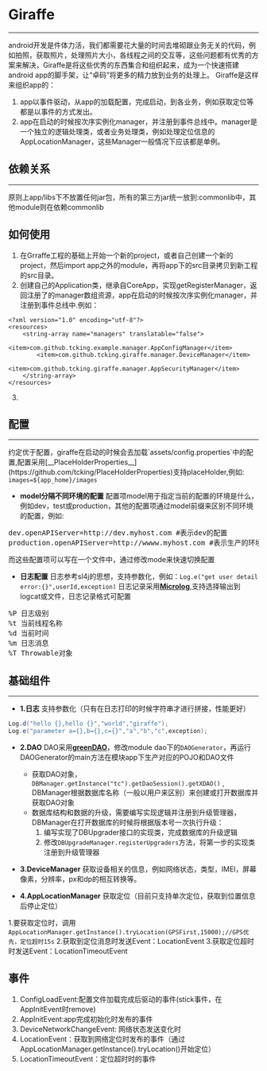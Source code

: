 
# Giraffe
---------

android开发是件体力活，我们都需要花大量的时间去堆砌跟业务无关的代码，例如拍照，获取照片，处理照片大小，各线程之间的交互等，这些问题都有优秀的方案来解决，Giraffe是将这些优秀的东西集合和组织起来，成为一个快速搭建android app的脚手架，让“卓码”将更多的精力放到业务的处理上。
Giraffe是这样来组织app的：

1. app以事件驱动，从app的加载配置，完成启动，到各业务，例如获取定位等都是以事件的方式发出。
2. app在启动的时候按次序实例化manager，并注册到事件总线中。manager是一个独立的逻辑处理类，或者业务处理类，例如处理定位信息的AppLocationManager，这些Manager一般情况下应该都是单例。


## 依赖关系
<hr>
原则上app/libs下不放置任何jar包，所有的第三方jar统一放到:commonlib中，其他module则在依赖commonlib

## 如何使用
1. 在Grraffe工程的基础上开始一个新的project，或者自己创建一个新的project，然后import app之外的module，再将app下的src目录拷贝到新工程的src目录。
2. 创建自己的Application类，继承自CoreApp，实现getRegisterManager，返回注册了的manager数组资源，app在启动的时候按次序实例化manager，并注册到事件总线中.例如：
```
<?xml version="1.0" encoding="utf-8"?>
<resources>
    <string-array name="managers" translatable="false">
        <item>com.github.tcking.example.manager.AppConfigManager</item>
        <item>com.github.tcking.giraffe.manager.DeviceManager</item>
        <item>com.github.tcking.giraffe.manager.AppSecurityManager</item>
    </string-array>
</resources>
```
3. 

## 配置
<hr>
约定优于配置，giraffe在启动的时候会去加载`assets/config.properties`中的配置,配置采用[__PlaceHolderProperties__](https://github.com/tcking/PlaceHolderProperties)支持placeHolder,例如:<br>
<code>images=${app_home}/images</code>

* **model分隔不同环境的配置**
配置项model用于指定当前的配置的环境是什么，例如dev，test或production，其他的配置项通过model前缀来区别不同环境的配置，例如:
<pre>
dev.openAPIServer=http://dev.myhost.com #表示dev的配置
production.openAPIServer=http://wwww.myhost.com #表示生产的环境配置
</pre>
而这些配置项可以写在一个文件中，通过修改mode来快速切换配置

* **日志配置**
日志参考sl4j的思想，支持参数化，例如：<code>Log.e("get user detail error:{}",userId,exception)</code> 日志记录采用[**Microlog**](http://microlog.sourceforge.net/site/),支持选择输出到logcat或文件，日志记录格式可配置

<pre>
%P 日志级别
%t 当前线程名称
%d 当前时间
%m 日志消息
%T Throwable对象
</pre>

## 基础组件
<hr>

* **1.日志**
支持参数化（只有在日志打印的时候字符串才进行拼接，性能更好）
``` java
Log.d("hello {},hello {}","world","giraffe");
Log.e("parameter a={},b={},c={}","a","b","c",exception);
```

* **2.DAO**
DAO采用[__greenDAO__](https://github.com/greenrobot/greenDAO)，修改module dao下的<code>DAOGenerator</code>，再运行DAOGenerator的main方法在模块app下生产对应的POJO和DAO文件
	* 获取DAO对象，<br><code>DBManager.getInstance("tc").getDaoSession().getXDAO()</code> , DBManager根据数据库名称（一般以用户来区别）来创建或打开数据库并获取DAO对象
	* 数据库结构和数据的升级，需要编写实现逻辑并注册到升级管理器，DBManager在打开数据库的时候将根据版本号一次执行升级：
		1. 编写实现了DBUpgrader接口的实现类，完成数据库的升级逻辑
		2. 修改<code>DBUpgradeManager.registerUpgraders</code>方法，将第一步的实现类注册到升级管理器

* **3.DeviceManager** 获取设备相关的信息，例如网络状态，类型，IMEI，屏幕像素，分辨率，px和dp的相互转换等。

* **4.AppLocationManager** 
获取定位（目前只支持单次定位，获取到位置信息后停止定位）

1.要获取定位时，调用`AppLocationManager.getInstance().tryLocation(GPSFirst,15000);//GPS优先，定位超时15s`
2.获取到定位消息时发送Event：LocationEvent
3.获取定位超时时发送Event：LocationTimeoutEvent

## 事件
1. ConfigLoadEvent:配置文件加载完成后驱动的事件(stick事件，在AppInitEvent时remove)
2. AppInitEvent:app完成初始化时发布的事件
3. DeviceNetworkChangeEvent: 网络状态发送变化时
4. LocationEvent：获取到网络定位时发布的事件（通过AppLocationManager.getInstance().tryLocation()开始定位）
5. LocationTimeoutEvent：定位超时时的事件
